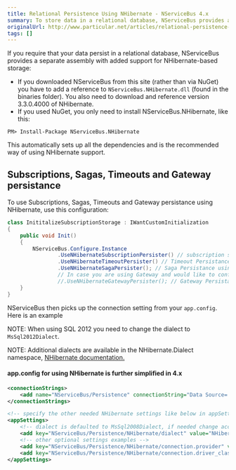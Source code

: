 ```yaml
---
title: Relational Persistence Using NHibernate - NServiceBus 4.x
summary: To store data in a relational database, NServiceBus provides a separate assembly with support for NHibernate-based storage.
originalUrl: http://www.particular.net/articles/relational-persistence-using-nhibernate---nservicebus-4.x
tags: []
---
```


If you require that your data persist in a relational database, NServiceBus provides a separate assembly with added support for NHibernate-based storage:

-   If you downloaded NServiceBus from this site (rather than via NuGet) you have to add a reference to `NServiceBus.NHibernate.dll` (found in the binaries folder). You also need to download and reference version 3.3.0.4000 of NHibernate.
-   If you used NuGet, you only need to install NServiceBus.NHibernate, like this:

```
PM> Install-Package NServiceBus.NHibernate
```
This automatically sets up all the dependencies and is the recommended way of using NHibernate support.


Subscriptions, Sagas, Timeouts and Gateway persistance
------------------------------------------------------

To use Subscriptions, Sagas, Timeouts and Gateway persistance using NHibernate, use this configuration:

```C#
class InititalizeSubscriptionStorage : IWantCustomInitialization
{
    public void Init()
    {
        NServiceBus.Configure.Instance
                .UseNHibernateSubscriptionPersister() // subscription storage using NHibernate
                .UseNHibernateTimeoutPersister() // Timeout Persistance using NHibernate
                .UseNHibernateSagaPersister(); // Saga Persistance using NHibernate
                // In case you are using Gateway and would like to configure the persistence, also do the below:
                //.UseNHibernateGatewayPersister(); // Gateway Persistance using NHibernate
    }
}
```

NServiceBus then picks up the connection setting from your `app.config`. Here is an example


NOTE: When using SQL 2012 you need to change the dialect to `MsSql2012Dialect`.

NOTE: Additional dialects are available in the NHibernate.Dialect namespace, [NHibernate documentation.](http://nhforge.org/doc/nh/en/index.html#configuration-xmlconfig)

#### app.config for using NHibernate is further simplified in 4.x

```XML
<connectionStrings>
    <add name="NServiceBus/Persistence" connectionString="Data Source=.\SQLEXPRESS;Initial Catalog=nservicebus;Integrated Security=True"/>
</connectionStrings>    

<!-- specify the other needed NHibernate settings like below in appSettings:-->
<appSettings>
    <!-- dialect is defaulted to MsSql2008Dialect, if needed change accordingly -->
    <add key="NServiceBus/Persistence/NHibernate/dialect" value="NHibernate.Dialect.MsSql2008Dialect" />
    <!-- other optional settings examples -->
    <add key="NServiceBus/Persistence/NHibernate/connection.provider" value="NHibernate.Connection.DriverConnectionProvider" />
    <add key="NServiceBus/Persistence/NHibernate/connection.driver_class" value="NHibernate.Driver.Sql2008ClientDriver" />
</appSettings>
```





